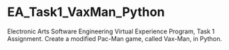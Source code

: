 # EA_Task1_VaxMan_Python
Electronic Arts Software Engineering Virtual Experience Program, Task 1 Assignment. Create a modified Pac-Man game, called Vax-Man, in Python.
